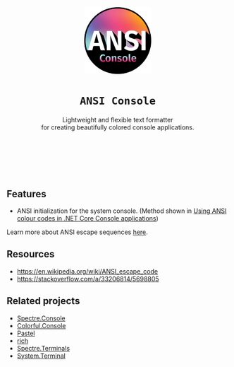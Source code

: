 <div align="center">
    <img src="assets/logo_cropped.png" alt="ANSI Console" width="30%" />
    <h1><code>ANSI Console</code></h1>
    <p style="padding-bottom: 100px;">
        Lightweight and flexible text formatter<br>
        for creating beautifully colored console applications.
    </p>
</div>

## Features
* ANSI initialization for the system console. (Method shown in [Using ANSI colour codes in .NET Core Console applications](https://www.jerriepelser.com/blog/using-ansi-color-codes-in-net-console-apps/))

Learn more about ANSI escape sequences [here](https://stackoverflow.com/a/33206814/5698805).

## Resources

* https://en.wikipedia.org/wiki/ANSI_escape_code
* https://stackoverflow.com/a/33206814/5698805

## Related projects

* [Spectre.Console](https://github.com/spectreconsole/spectre.console)
* [Colorful.Console](https://github.com/tomakita/Colorful.Console)
* [Pastel](https://github.com/silkfire/Pastel)
* [rich](https://github.com/willmcgugan/rich)
* [Spectre.Terminals](https://github.com/spectreconsole/terminal)
* [System.Terminal](https://github.com/alexrp/system-terminal)
